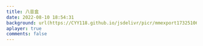 ```yaml
---
title: 八音盒
date: 2022-08-10 18:54:31
background: url(https://CYY118.github.io/jsdelivr/picr/mmexport1732510677735.ic5o2vsf3.webp)
aplayer: true
comments: false
---
```


